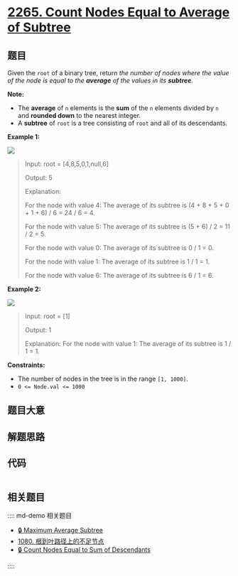 # [2265. Count Nodes Equal to Average of Subtree](https://leetcode.com/problems/count-nodes-equal-to-average-of-subtree)

## 题目

Given the `root` of a binary tree, return _the number of nodes where the value
of the node is equal to the **average** of the values in its **subtree**_.

**Note:**

  * The **average** of `n` elements is the **sum** of the `n` elements divided by `n` and **rounded down** to the nearest integer.
  * A **subtree** of `root` is a tree consisting of `root` and all of its descendants.



**Example 1:**

![](https://assets.leetcode.com/uploads/2022/03/15/image-20220315203925-1.png)

> Input: root = [4,8,5,0,1,null,6]
> 
> Output: 5
> 
> Explanation: 
> 
> For the node with value 4: The average of its subtree is (4 + 8 + 5 + 0 + 1 + 6) / 6 = 24 / 6 = 4.
> 
> For the node with value 5: The average of its subtree is (5 + 6) / 2 = 11 / 2 = 5.
> 
> For the node with value 0: The average of its subtree is 0 / 1 = 0.
> 
> For the node with value 1: The average of its subtree is 1 / 1 = 1.
> 
> For the node with value 6: The average of its subtree is 6 / 1 = 6.

**Example 2:**

![](https://assets.leetcode.com/uploads/2022/03/26/image-20220326133920-1.png)

> Input: root = [1]
> 
> Output: 1
> 
> Explanation: For the node with value 1: The average of its subtree is 1 / 1 = 1.

**Constraints:**

  * The number of nodes in the tree is in the range `[1, 1000]`.
  * `0 <= Node.val <= 1000`


## 题目大意

## 解题思路

## 代码

```javascript

```

## 相关题目

:::: md-demo 相关题目
- [🔒 Maximum Average Subtree](https://leetcode.com/problems/maximum-average-subtree)
- [1080. 根到叶路径上的不足节点](https://leetcode.com/problems/insufficient-nodes-in-root-to-leaf-paths)
- [🔒 Count Nodes Equal to Sum of Descendants](https://leetcode.com/problems/count-nodes-equal-to-sum-of-descendants)

::::
